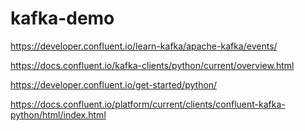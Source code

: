 # kafka-demo

https://developer.confluent.io/learn-kafka/apache-kafka/events/

https://docs.confluent.io/kafka-clients/python/current/overview.html

https://developer.confluent.io/get-started/python/

https://docs.confluent.io/platform/current/clients/confluent-kafka-python/html/index.html

